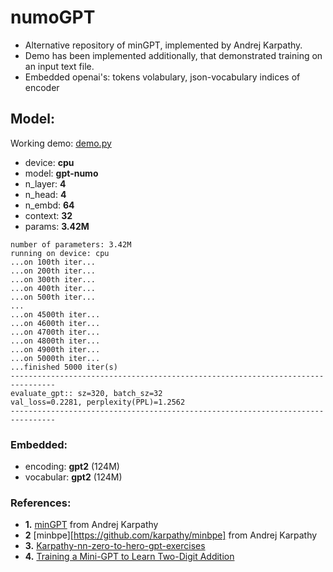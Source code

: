 # numoGPT

* Alternative repository of minGPT, implemented by Andrej Karpathy.
* Demo has been implemented additionally, that demonstrated training on an input text file.
* Embedded openai's: tokens volabulary, json-vocabulary indices of encoder


## Model:
Working demo: [demo.py](demo.py)

* device:  **cpu**
* model:   **gpt-numo**
* n_layer: **4**
* n_head:  **4**
* n_embd:  **64**
* context: **32**
* params:  **3.42M**

```
number of parameters: 3.42M
running on device: cpu
...on 100th iter...
...on 200th iter...
...on 300th iter...
...on 400th iter...
...on 500th iter...
...
...on 4500th iter...
...on 4600th iter...
...on 4700th iter...
...on 4800th iter...
...on 4900th iter...
...on 5000th iter...
...finished 5000 iter(s)
--------------------------------------------------------------------------------
evaluate_gpt:: sz=320, batch_sz=32
val_loss=0.2281, perplexity(PPL)=1.2562
--------------------------------------------------------------------------------
```


### Embedded:
* encoding: **gpt2** (124M)
* vocabular: **gpt2** (124M)


### References:

* **1.** [minGPT](https://github.com/karpathy/minGPT) from Andrej Karpathy
* **2**  [minbpe][https://github.com/karpathy/minbpe] from Andrej Karpathy
* **3.** [Karpathy-nn-zero-to-hero-gpt-exercises](https://www.kaggle.com/code/chizkidd/karpathy-nn-zero-to-hero-gpt-exercises/notebook)
* **4.** [Training a Mini-GPT to Learn Two-Digit Addition](https://www.gaohongnan.com/influential/generative_pretrained_transformer/05_adder.html)
